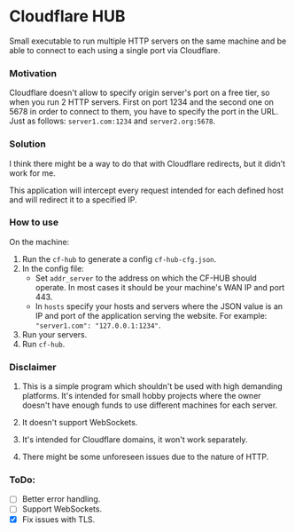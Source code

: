 # Cloudflare HUB
Small executable to run multiple HTTP servers on the same machine and be able to connect to each using a single port via Cloudflare.

### Motivation
Cloudflare doesn't allow to specify origin server's port on a free tier, so when you run 2 HTTP servers.
First on port 1234 and the second one on 5678 in order to connect to them, you have to specify the port in the URL.
Just as follows: `server1.com:1234` and `server2.org:5678`. 

### Solution
I think there might be a way to do that with Cloudflare redirects, but it didn't work for me.

This application will intercept every request intended for each defined host and will redirect it to a specified IP.

### How to use
On the machine:
  1. Run the `cf-hub` to generate a config `cf-hub-cfg.json`.
  2. In the config file:
     - Set `addr_server` to the address on which the CF-HUB should operate. 
     In most cases it should be your machine's WAN IP and port 443.
     - In `hosts` specify your hosts and servers where the JSON value 
     is an IP and port of the application serving the website. For example: `"server1.com": "127.0.0.1:1234"`.
  3. Run your servers.
  4. Run `cf-hub`.

### Disclaimer
1. This is a simple program which shouldn't be used with high demanding platforms.
It's intended for small hobby projects where the owner doesn't have enough funds to 
use different machines for each server.


2. It doesn't support WebSockets.


3. It's intended for Cloudflare domains, it won't work separately.


3. There might be some unforeseen issues due to the nature of HTTP.

### ToDo:
- [ ] Better error handling.
- [ ] Support WebSockets.
- [x] Fix issues with TLS.
